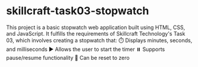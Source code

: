# skillcraft-task03-stopwatch
This project is a basic stopwatch web application built using HTML, CSS, and JavaScript. It fulfills the requirements of Skillcraft Technology's Task 03, which involves creating a stopwatch that:  ⏱️ Displays minutes, seconds, and milliseconds  ▶️ Allows the user to start the timer  ⏸️ Supports pause/resume functionality  🔁 Can be reset to zero
